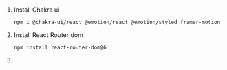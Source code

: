 
### 
1. Install Chakra ui 

      `npm i @chakra-ui/react @emotion/react @emotion/styled framer-motion`

2. Install React Router dom

      ` npm install react-router-dom@6 `

3. 

